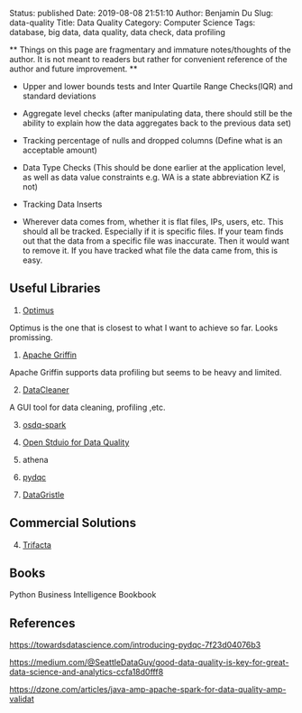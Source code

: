 Status: published
Date: 2019-08-08 21:51:10
Author: Benjamin Du
Slug: data-quality
Title: Data Quality
Category: Computer Science
Tags: database, big data, data quality, data check, data profiling

**
Things on this page are fragmentary and immature notes/thoughts of the author.
It is not meant to readers but rather for convenient reference of the author and future improvement.
**

- Upper and lower bounds tests and Inter Quartile Range Checks(IQR) and standard deviations

- Aggregate level checks (after manipulating data, there should still be the ability to explain how the data aggregates back to the previous data set)

- Tracking percentage of nulls and dropped columns (Define what is an acceptable amount)

- Data Type Checks (This should be done earlier at the application level, as well as data value constraints e.g. WA is a state abbreviation KZ is not)

- Tracking Data Inserts

- Wherever data comes from, whether it is flat files, IPs, users, etc. This should all be tracked. Especially if it is specific files. 
    If your team finds out that the data from a specific file was inaccurate. 
    Then it would want to remove it. If you have tracked what file the data came from, this is easy.

## Useful Libraries

1. [Optimus](https://github.com/ironmussa/Optimus)

Optimus is the one that is closest to what I want to achieve so far. 
Looks promissing.

1. [Apache Griffin](https://github.com/apache/griffin)

Apache Griffin supports data profiling but seems to be heavy and limited.

2. [DataCleaner](https://github.com/datacleaner/DataCleaner)

A GUI tool for data cleaning, profiling ,etc.

3. [osdq-spark](https://github.com/arrahtech/osdq-spark)

4. [Open Stduio for Data Quality](https://www.talend.com/products/data-quality/data-quality-open-studio/)

1. athena 

2. [pydqc](https://github.com/SauceCat/pydqc)

3. [DataGristle](https://github.com/kenfar/DataGristle)

## Commercial Solutions

4. [Trifacta](https://www.trifacta.com/)

## Books

Python Business Intelligence Bookbook


## References

https://towardsdatascience.com/introducing-pydqc-7f23d04076b3

https://medium.com/@SeattleDataGuy/good-data-quality-is-key-for-great-data-science-and-analytics-ccfa18d0fff8

https://dzone.com/articles/java-amp-apache-spark-for-data-quality-amp-validat
